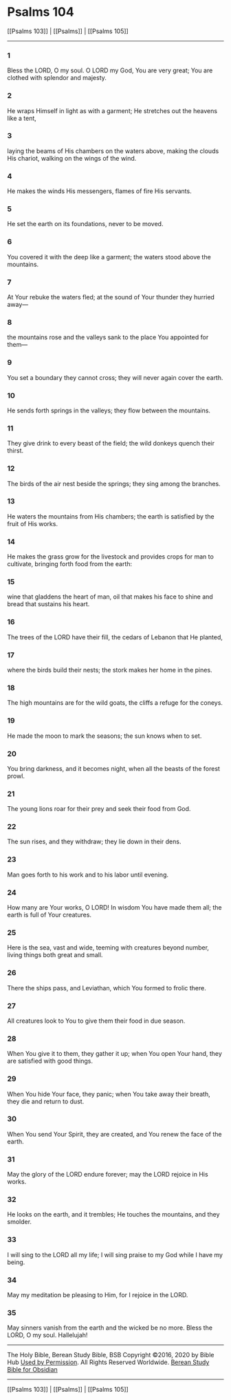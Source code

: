 # Psalms 104

[[Psalms 103]] | [[Psalms]] | [[Psalms 105]]

---

### 1
Bless the LORD, O my soul. O LORD my God, You are very great; You are clothed with splendor and majesty.

### 2
He wraps Himself in light as with a garment; He stretches out the heavens like a tent,

### 3
laying the beams of His chambers on the waters above, making the clouds His chariot, walking on the wings of the wind.

### 4
He makes the winds His messengers, flames of fire His servants.

### 5
He set the earth on its foundations, never to be moved.

### 6
You covered it with the deep like a garment; the waters stood above the mountains.

### 7
At Your rebuke the waters fled; at the sound of Your thunder they hurried away—

### 8
the mountains rose and the valleys sank to the place You appointed for them—

### 9
You set a boundary they cannot cross; they will never again cover the earth.

### 10
He sends forth springs in the valleys; they flow between the mountains.

### 11
They give drink to every beast of the field; the wild donkeys quench their thirst.

### 12
The birds of the air nest beside the springs; they sing among the branches.

### 13
He waters the mountains from His chambers; the earth is satisfied by the fruit of His works.

### 14
He makes the grass grow for the livestock and provides crops for man to cultivate, bringing forth food from the earth:

### 15
wine that gladdens the heart of man, oil that makes his face to shine and bread that sustains his heart.

### 16
The trees of the LORD have their fill, the cedars of Lebanon that He planted,

### 17
where the birds build their nests; the stork makes her home in the pines.

### 18
The high mountains are for the wild goats, the cliffs a refuge for the coneys.

### 19
He made the moon to mark the seasons; the sun knows when to set.

### 20
You bring darkness, and it becomes night, when all the beasts of the forest prowl.

### 21
The young lions roar for their prey and seek their food from God.

### 22
The sun rises, and they withdraw; they lie down in their dens.

### 23
Man goes forth to his work and to his labor until evening.

### 24
How many are Your works, O LORD! In wisdom You have made them all; the earth is full of Your creatures.

### 25
Here is the sea, vast and wide, teeming with creatures beyond number, living things both great and small.

### 26
There the ships pass, and Leviathan, which You formed to frolic there.

### 27
All creatures look to You to give them their food in due season.

### 28
When You give it to them, they gather it up; when You open Your hand, they are satisfied with good things.

### 29
When You hide Your face, they panic; when You take away their breath, they die and return to dust.

### 30
When You send Your Spirit, they are created, and You renew the face of the earth.

### 31
May the glory of the LORD endure forever; may the LORD rejoice in His works.

### 32
He looks on the earth, and it trembles; He touches the mountains, and they smolder.

### 33
I will sing to the LORD all my life; I will sing praise to my God while I have my being.

### 34
May my meditation be pleasing to Him, for I rejoice in the LORD.

### 35
May sinners vanish from the earth and the wicked be no more. Bless the LORD, O my soul. Hallelujah!

---

The Holy Bible, Berean Study Bible, BSB
Copyright ©2016, 2020 by Bible Hub
[Used by Permission](https://berean.bible/terms.htm). All Rights Reserved Worldwide.
[Berean Study Bible for Obsidian](https://github.com/gapmiss/berean-study-bible-for-obsidian)

---

[[Psalms 103]] | [[Psalms]] | [[Psalms 105]]

